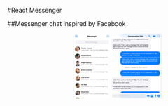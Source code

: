 #React Messenger

##Messenger chat inspired by Facebook

<p align="center">
 <img width="200px" src="react-messenger-screen.png" alt="qr"/>
</p>
